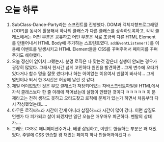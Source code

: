 # 오늘 하루

1. SubClass-Dance-Party라는 스프린트를 진행했다. DOM과 객체지향프로그래밍(OOP)를 동시에 활용해서 하나의 클래스가 다른 클래스를 상속하도록하고, 각각 클래스에서는 어떤 부분은 공유하고 어떤 부분은 서로 조금씩 다른 HTML Element를 만들어내서 HTML Body에 추가하는 스프린트였다. `addEventListener()`를 이용해 이벤트를 발생시키고 HTML Element들을 CSS를 꾸며주어서 페이지를 꾸며주기도 해야했다.
2. 오늘 정신이 없어서 그랬는지. 분명 로직은 다 맞는것 같은데 실행이 안되는 경우가 굉장히 많았다. 그래서 한시간 넘게 고민하다 원인을 발견하면.. 그게 변수에 오타가 있다거나 함수 명을 잘못 썼다거나 하는 어이없는 이유여서 멘탈이 바사삭... 그게 몇번이나 되서 한 3시간은 허공에 날린 것 같다.
3. 제일 어이없었던 것은 부모 클래스가 저장되어있는 자바스크립트파일을 HTML에서 자식 클래스보다 한 줄 아래에 적어놨는데 실행이 안됐던 것이다 ㅋㅋㅋㅋㅋ 이 문제라고는 전혀 생각도 못하고 오타도찾고 로직에 문제가 있는가 하면서 처음부터 다시 작성했었는데..... 
4. 아무튼 로직짜느라 시간이 간게 아니라 삽질하느라 시간이 많이 갔다. 이런 삽질도 언젠가 다 피가되고 살이 되겠지만 일단 오늘은 매우매우 피곤하다. 멘탈의 상태가....
5. 그래도 CSS로 애니메이션주거나, 배경 삽입하고, 이벤트 핸들하는 부분은 꽤 재밌었다. 주말에 CSS 연습할 겸 재밌는 페이지 하나 만들어봐야겠다 🔥